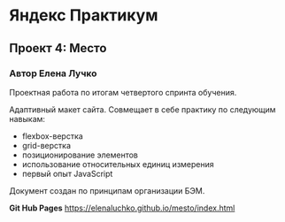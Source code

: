 # Яндекс Практикум
## Проект 4: Место
### __Автор Елена Лучко__

Проектная работа по итогам четвертого спринта обучения.

Адаптивный макет сайта. Совмещает в себе практику по следующим навыкам:
* flexbox-верстка 
* grid-верстка 
* позиционирование элементов 
* использование относительных единиц измерения 
* первый опыт JavaScript

Документ создан по принципам организации БЭМ.

**Git Hub Pages** 
https://elenaluchko.github.io/mesto/index.html 
